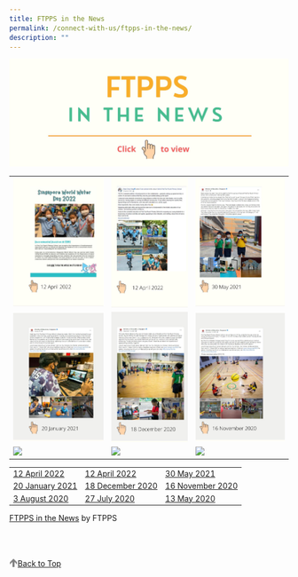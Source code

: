 ```yaml
---
title: FTPPS in the News
permalink: /connect-with-us/ftpps-in-the-news/
description: ""
---
```

![](/images/CONNECT%20with%20Us/FTPPS%20in%20the%20News/FTPPS%20in%20the%20News%20Header.jpg)


|  |  |  |
| -------- | -------- | -------- |
| <a href="https://www.canva.com/link?target=https%3A%2F%2Fwww.canva.com%2Fdesign%2FDAE-av4rPac%2FPy0kCRGazQLEMlDfEDe_Gg%2Fview%3Futm_content%3DDAE-av4rPac%26utm_campaign%3Ddesignshare%26utm_medium%3Dlink%26utm_source%3Dhomepage_design_menu&design=DAEknukMaSM&accessRole=viewer&linkSource=document" ><img src="/images/CONNECT%20with%20Us/FTPPS%20in%20the%20News/12%20Apr%202022.jpg" style="width:100%"/> </a>| <a href="https://www.facebook.com/ChanChunSing.SG/posts/pfbid0W58p8izoz4xEU2zQbgjBJWD1zTbwd94XKMnvQcAzQTW9eJoKGKuFp7eAP9F3e9fwl"><img src="/images/CONNECT%20with%20Us/FTPPS%20in%20the%20News/12%20Apr%202022-2.jpg" style="width:100%"/> </a>   | <a href="https://www.facebook.com/moesingapore/posts/10160815518087004"> <img src="/images/CONNECT%20with%20Us/FTPPS%20in%20the%20News/30%20May%202022.jpg" style="width:100%"/>  </a>   |
| <a href="https://www.facebook.com/moesingapore/posts/10160447576262004"> <img src="/images/CONNECT%20with%20Us/FTPPS%20in%20the%20News/20%20Jan%202021.jpg" style="width:100%"/> </a> | <a href="https://www.facebook.com/moesingapore/posts/10160346257787004"> <img src="/images/CONNECT%20with%20Us/FTPPS%20in%20the%20News/18%20Dec%202020.jpg" style="width:100%"/>  </a>  | <img src="/images/CONNECT%20with%20Us/FTPPS%20in%20the%20News/16%20Nov%202020.jpg" style="width:100%"/>     |
| <img src="/"/> | <img src="/" style="width:100%"/>    | <img src="/" style="width:100%"/>     |



| | | |
| --- | --- | --- |
| [12 April 2022](https://www.canva.com/link?target=https%3A%2F%2Fwww.canva.com%2Fdesign%2FDAE-av4rPac%2FPy0kCRGazQLEMlDfEDe_Gg%2Fview%3Futm_content%3DDAE-av4rPac%26utm_campaign%3Ddesignshare%26utm_medium%3Dlink%26utm_source%3Dhomepage_design_menu&design=DAEknukMaSM&accessRole=viewer&linkSource=document) | [12 April 2022](https://www.canva.com/link?target=https%3A%2F%2Fwww.facebook.com%2FChanChunSing.SG%2Fposts%2Fpfbid0W58p8izoz4xEU2zQbgjBJWD1zTbwd94XKMnvQcAzQTW9eJoKGKuFp7eAP9F3e9fwl&design=DAEknukMaSM&accessRole=viewer&linkSource=document) | [30 May 2021](https://www.canva.com/link?target=https%3A%2F%2Fwww.facebook.com%2Fmoesingapore%2Fposts%2F10160815518087004&design=DAEknukMaSM&accessRole=viewer&linkSource=document) |
| [20 January 2021](https://www.canva.com/link?target=https%3A%2F%2Fwww.facebook.com%2Fmoesingapore%2Fposts%2F10160447576262004&design=DAEknukMaSM&accessRole=viewer&linkSource=document) | [18 December 2020](https://www.canva.com/link?target=https%3A%2F%2Fwww.facebook.com%2Fmoesingapore%2Fposts%2F10160346257787004&design=DAEknukMaSM&accessRole=viewer&linkSource=document) | [16 November 2020](https://www.canva.com/link?target=https%3A%2F%2Fwww.facebook.com%2Fmoesingapore%2Fposts%2F10160247790612004&design=DAEknukMaSM&accessRole=viewer&linkSource=document) |
| [3 August 2020](https://www.canva.com/link?target=https%3A%2F%2Fwww.facebook.com%2Fmoesingapore%2Fposts%2F10159942989482004&design=DAEknukMaSM&accessRole=viewer&linkSource=document) | [27 July 2020](https://www.canva.com/link?target=https%3A%2F%2Fwww.facebook.com%2Fmoesingapore%2Fposts%2F10159920065892004&design=DAEknukMaSM&accessRole=viewer&linkSource=document) | [13 May 2020](https://www.canva.com/link?target=https%3A%2F%2Fwww.facebook.com%2Fmoesingapore%2Fposts%2F10159874944842004&design=DAEknukMaSM&accessRole=viewer&linkSource=document) |

[FTPPS in the News](https://www.canva.com/design/DAEknukMaSM/view?utm_content=DAEknukMaSM&utm_campaign=designshare&utm_medium=embeds&utm_source=link&litebox=1) by FTPPS


<br>
<br>
<br>

<a href="/connect-with-us/ftpps-in-the-news#lo_main">
	 <img src="/images/arrow-up.png" style="width:3%" align="left"/> Back to Top
</a>